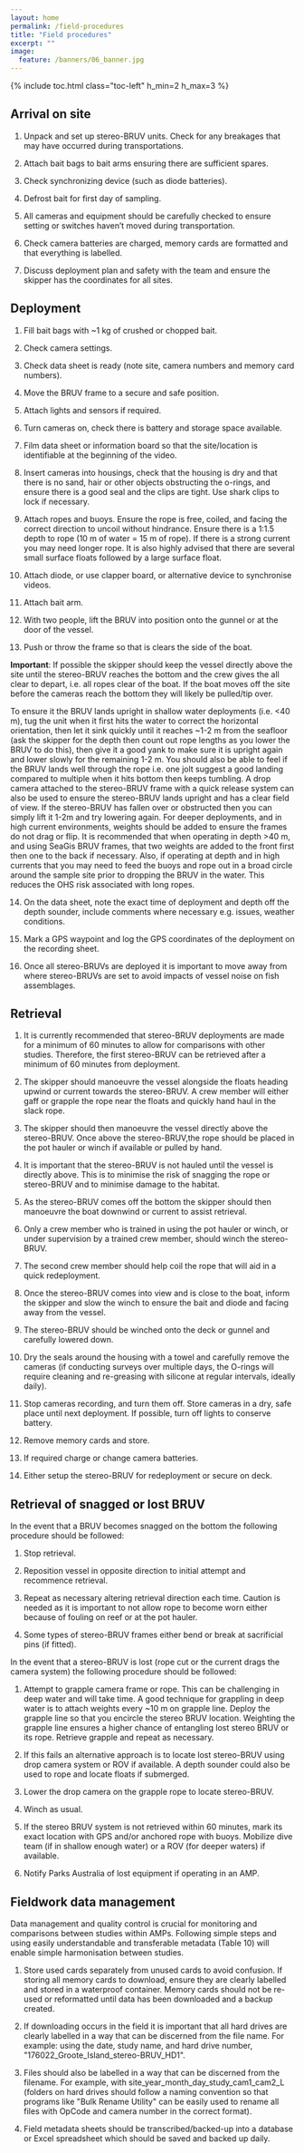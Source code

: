 ```yaml
---
layout: home
permalink: /field-procedures
title: "Field procedures"
excerpt: ""
image:
  feature: /banners/06_banner.jpg
---
```

{% include toc.html class="toc-left" h_min=2 h_max=3 %}

## **Arrival on site**

1. Unpack and set up stereo-BRUV units. Check for any breakages that may have occurred during transportations.

2. Attach bait bags to bait arms ensuring there are sufficient spares.

3. Check synchronizing device (such as diode batteries).

4. Defrost bait for first day of sampling.

5. All cameras and equipment should be carefully checked to ensure setting or switches haven’t moved during transportation.

6. Check camera batteries are charged, memory cards are formatted and that everything is labelled.

7.  Discuss deployment plan and safety with the team and ensure the skipper has the coordinates for all sites.

## **Deployment**

1. Fill bait bags with ~1 kg of crushed or chopped bait.

2. Check camera settings.

3. Check data sheet is ready (note site, camera numbers and memory card numbers).

4. Move the BRUV frame to a secure and safe position.

5. Attach lights and sensors if required.

6. Turn cameras on, check there is battery and storage space available.

7. Film data sheet or information board so that the site/location is identifiable at the beginning of the video.

8. Insert cameras into housings, check that the housing is dry and that there is no sand, hair or other objects obstructing the o-rings, and ensure there is a good seal and the clips are tight. Use shark clips to lock if necessary.

9. Attach ropes and buoys. Ensure the rope is free, coiled, and facing the correct direction to uncoil without hindrance. Ensure there is a 1:1.5 depth to rope (10 m of water  = 15 m of rope). If there is a strong current you may need longer rope. It is also highly advised that there are several small surface floats followed by a large surface float.

10. Attach diode, or use clapper board, or alternative device to synchronise videos.

11. Attach bait arm.

12. With two people, lift the BRUV into position onto the gunnel or at the door of the vessel.

13. Push or throw the frame so that is clears the side of the boat. 

**Important**: If possible the skipper should keep the vessel directly above the site until the stereo-BRUV reaches the bottom and the crew gives the all clear to depart, i.e. all ropes clear of the boat. If the boat moves off the site before the cameras reach the bottom they will likely be pulled/tip over. 

To ensure it the BRUV lands upright in shallow water deployments (i.e. <40 m), tug the unit when it first hits the water to correct the horizontal orientation, then let it sink quickly until it reaches ~1-2 m from the seafloor (ask the skipper for the depth then count out rope lengths as you lower the BRUV to do this), then give it a good yank to make sure it is upright again and lower slowly for the remaining 1-2 m. You should also be able to feel if the BRUV lands well through the rope i.e. one jolt suggest a good landing compared to multiple when it hits bottom then keeps tumbling. A drop camera attached to the stereo-BRUV frame with a quick release system can also be used to ensure the stereo-BRUV lands upright and has a clear field of view. If the stereo-BRUV has fallen over or obstructed then you can simply lift it 1-2m and try lowering again. For deeper deployments, and in high current environments, weights should be added to ensure the frames do not drag or flip. It is recommended that when operating in depth >40 m, and using SeaGis BRUV frames, that two weights are added to the front first then one to the back if necessary. Also, if operating at depth and in high currents that you may need to feed the buoys and rope out in a broad circle around the sample site prior to dropping the BRUV in the water. This reduces the OHS risk associated with long ropes.

14. On the data sheet, note the exact time of deployment and depth off the depth sounder, include comments where necessary e.g. issues, weather conditions.

15. Mark a GPS waypoint and log the GPS coordinates of the deployment on the recording sheet.

16. Once all stereo-BRUVs are deployed it is important to move away from where stereo-BRUVs are set to avoid impacts of vessel noise on fish assemblages.

## **Retrieval**

1. It is currently recommended that stereo-BRUV deployments are made for a minimum of 60 minutes to allow for comparisons with other studies. Therefore, the first stereo-BRUV can be retrieved after a minimum of 60 minutes from deployment.

2. The skipper should manoeuvre the vessel alongside the floats heading upwind or current towards the stereo-BRUV. A crew member will either gaff or grapple the rope near the floats and quickly hand haul in the slack rope.

3. The skipper should then manoeuvre the vessel directly above the stereo-BRUV. Once above the stereo-BRUV,the rope should be placed in the pot hauler or winch if available or pulled by hand.

4. It is important that the stereo-BRUV is not hauled until the vessel is directly above. This is to minimise the risk of snagging the rope or stereo-BRUV and to minimise damage to the habitat.

5. As the stereo-BRUV comes off the bottom the skipper should then manoeuvre the boat downwind or current to assist retrieval.

6. Only a crew member who is trained in using the pot hauler or winch, or under supervision by a trained crew member, should winch the stereo-BRUV.

7. The second crew member should help coil the rope that will aid in a quick redeployment.

8. Once the stereo-BRUV comes into view and is close to the boat, inform the skipper and slow the winch to ensure the bait and diode and facing away from the vessel.

9. The stereo-BRUV should be winched onto the deck or gunnel and carefully lowered down.

10. Dry the seals around the housing with a towel and carefully remove the cameras (if conducting surveys over multiple days, the O-rings will require cleaning and re-greasing with silicone at regular intervals, ideally daily).

11. Stop cameras recording, and turn them off. Store cameras in a dry, safe place until next deployment. If possible, turn off lights to conserve battery.

12. Remove memory cards and store.

13. If required charge or change camera batteries.

14. Either setup the stereo-BRUV for redeployment or secure on deck.

## **Retrieval of snagged or lost BRUV**

In the event that a BRUV becomes snagged on the bottom the following procedure should be followed:

1. Stop retrieval.

2. Reposition vessel in opposite direction to initial attempt and recommence retrieval.

3. Repeat as necessary altering retrieval direction each time. Caution is needed as it is important to not allow rope to become worn either because of fouling on reef or at the pot hauler.

4. Some types of stereo-BRUV frames either bend or break at sacrificial pins (if fitted).

In the event that a stereo-BRUV is lost (rope cut or the current drags the camera system) the following procedure should be followed:

1. Attempt to grapple camera frame or rope. This can be challenging in deep water and will take time. A good technique for grappling in deep water is to attach weights every ~10 m on grapple line. Deploy the grapple line so that you encircle the stereo BRUV location. Weighting the grapple line ensures a higher chance of entangling lost stereo BRUV or its rope. Retrieve grapple and repeat as necessary.

2. If this fails an alternative approach is to locate lost stereo-BRUV using drop camera system or ROV if available. A depth sounder could also be used to rope and locate floats if submerged.

3. Lower the drop camera on the grapple rope to locate stereo-BRUV.

4. Winch as usual.

5. If the stereo BRUV system is not retrieved within 60 minutes, mark its exact location with GPS and/or anchored rope with buoys. Mobilize dive team (if in shallow enough water) or a ROV (for deeper waters) if available.

6. Notify Parks Australia of lost equipment if operating in an AMP.

## **Fieldwork data management**

Data management and quality control is crucial for monitoring and comparisons between studies within AMPs. Following simple steps and using easily understandable and transferable metadata (Table 10) will enable simple harmonisation between studies.

1. Store used cards separately from unused cards to avoid confusion. If storing all memory cards to download, ensure they are clearly labelled and stored in a waterproof container. Memory cards should not be re-used or reformatted until data has been downloaded and a backup created.

2. If downloading occurs in the field it is important that all hard drives are clearly labelled in a way that can be discerned from the file name. For example: using the date, study name, and hard drive number, "176022_Groote_Island_stereo-BRUV_HD1".

3. Files should also be labelled in a way that can be discerned from the filename. For example, with site_year_month_day_study_cam1_cam2_L (folders on hard drives should follow a naming convention so that programs like "Bulk Rename Utility" can be easily used to rename all files with OpCode and camera number in the correct format).

4. Field metadata sheets should be transcribed/backed-up into a database or Excel spreadsheet which should be saved and backed up daily.

